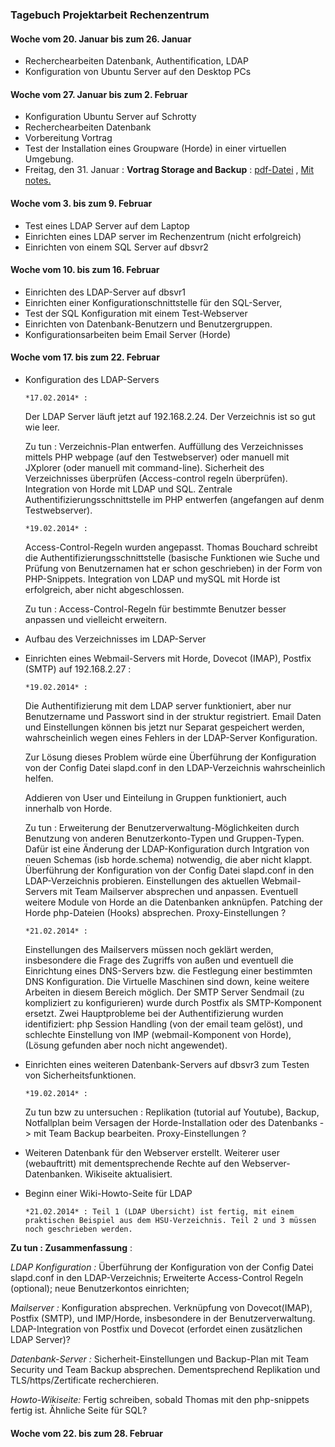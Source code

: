 ### Tagebuch Projektarbeit Rechenzentrum  


#### Woche vom 20. Januar bis zum 26. Januar
* Recherchearbeiten Datenbank, Authentification, LDAP
* Konfiguration von Ubuntu Server auf den Desktop PCs

#### Woche vom 27. Januar bis zum 2. Februar
* Konfiguration Ubuntu Server auf Schrotty 
* Recherchearbeiten Datenbank
* Vorbereitung Vortrag
* Test der Installation eines Groupware (Horde) in einer virtuellen Umgebung.
* Freitag, den 31. Januar : **Vortrag Storage and Backup**  : [pdf-Datei](https://github.com/pm3003/RZProjekt/blob/master/01312014_Presentation/01312014_Presentation_Storage.pdf) , 
[Mit notes.](https://github.com/pm3003/RZProjekt/tree/master/01312014_Presentation)
 
#### Woche vom 3. bis zum 9. Februar
* Test eines LDAP Server auf dem Laptop 
* Einrichten eines LDAP server im Rechenzentrum (nicht erfolgreich)
* Einrichten von einem SQL Server auf dbsvr2

#### Woche vom 10. bis zum 16. Februar
* Einrichten des LDAP-Server auf dbsvr1
* Einrichten einer Konfigurationschnittstelle für den SQL-Server, 
* Test der SQL Konfiguration mit einem Test-Webserver
* Einrichten von Datenbank-Benutzern und Benutzergruppen.
* Konfigurationsarbeiten beim Email Server (Horde)

#### Woche vom 17. bis zum 22. Februar
* Konfiguration des LDAP-Servers
    
      *17.02.2014* : 
      
	Der LDAP Server läuft jetzt auf 192.168.2.24. Der Verzeichnis ist so gut wie leer.
	
	Zu tun : Verzeichnis-Plan entwerfen. Auffüllung des Verzeichnisses mittels PHP webpage (auf den Testwebserver) oder manuell mit JXplorer (oder manuell mit command-line). Sicherheit des Verzeichnisses überprüfen (Access-control regeln überprüfen). Integration von Horde mit LDAP und SQL. Zentrale Authentifizierungsschnittstelle im PHP entwerfen (angefangen auf denm Testwebserver).

      *19.02.2014* : 
      
	Access-Control-Regeln wurden angepasst. Thomas Bouchard schreibt die Authentifizierungsschnittstelle (basische Funktionen wie Suche und Prüfung von Benutzernamen hat er schon geschrieben) in der Form von PHP-Snippets. Integration von LDAP und mySQL mit Horde ist erfolgreich, aber nicht abgeschlossen.
	
	Zu tun : Access-Control-Regeln für bestimmte Benutzer besser anpassen und vielleicht erweitern. 
* Aufbau des Verzeichnisses im LDAP-Server
* Einrichten eines Webmail-Servers mit Horde, Dovecot (IMAP), Postfix (SMTP) auf 192.168.2.27 :

      *19.02.2014* :

	Die Authentifizierung mit dem LDAP server funktioniert, aber nur  Benutzername und Passwort sind in der struktur registriert. Email Daten und Einstellungen können bis jetzt nur Separat gespeichert werden, wahrscheinlich wegen eines Fehlers in der LDAP-Server Konfiguration. 

	Zur Lösung dieses Problem würde eine Überführung der Konfiguration von der Config Datei slapd.conf in den LDAP-Verzeichnis wahrscheinlich helfen. 

	Addieren von User und Einteilung in Gruppen funktioniert, auch innerhalb von Horde.

	Zu tun : Erweiterung der Benutzerverwaltung-Möglichkeiten durch Benutzung von anderen Benutzerkonto-Typen und Gruppen-Typen. Dafür ist eine Änderung der LDAP-Konfiguration durch Intgration von neuen Schemas (isb horde.schema) notwendig, die aber nicht klappt. Überführung der Konfiguration von der Config Datei slapd.conf in den LDAP-Verzeichnis probieren. Einstellungen des aktuellen Webmail-Servers mit Team Mailserver absprechen und anpassen. Eventuell weitere Module von Horde an die Datenbanken anknüpfen. Patching der Horde php-Dateien (Hooks) absprechen. Proxy-Einstellungen ?
	
      *21.02.2014* :

	Einstellungen des Mailservers müssen noch geklärt werden, insbesondere die Frage des Zugriffs von außen und eventuell die Einrichtung eines DNS-Servers bzw. die Festlegung einer bestimmten DNS Konfiguration. Die Virtuelle Maschinen sind down, keine weitere Arbeiten in diesem Bereich möglich.
	Der SMTP Server Sendmail (zu kompliziert zu konfigurieren) wurde durch Postfix als SMTP-Komponent ersetzt. Zwei Hauptprobleme bei der Authentifizierung wurden identifiziert: php Session Handling (von der email team gelöst), und schlechte Einstellung von IMP (webmail-Komponent von Horde), (Lösung gefunden aber noch nicht angewendet).
      
 
* Einrichten eines weiteren Datenbank-Servers auf dbsvr3 zum Testen von Sicherheitsfunktionen.

      *19.02.2014* :

	Zu tun bzw zu untersuchen : Replikation (tutorial auf Youtube), Backup, Notfallplan beim Versagen der Horde-Installation oder des Datenbanks -> mit Team Backup bearbeiten. Proxy-Einstellungen ?
	
* Weiteren Datenbank für den Webserver erstellt. Weiterer user (webauftritt) mit dementsprechende Rechte auf den Webserver-Datenbanken. Wikiseite aktualisiert.
* Beginn einer Wiki-Howto-Seite für LDAP
      
      *21.02.2014* : Teil 1 (LDAP Übersicht) ist fertig, mit einem praktischen Beispiel aus dem HSU-Verzeichnis. Teil 2 und 3 müssen noch geschrieben werden.
      

**Zu tun : Zusammenfassung** : 

*LDAP Konfiguration :* Überführung der Konfiguration von der Config Datei slapd.conf in den LDAP-Verzeichnis; Erweiterte Access-Control Regeln (optional); neue Benutzerkontos einrichten;

*Mailserver :* Konfiguration absprechen. Verknüpfung von Dovecot(IMAP), Postfix (SMTP), und IMP/Horde, insbesondere in der Benutzerverwaltung. LDAP-Integration von Postfix und Dovecot (erfordet einen zusätzlichen LDAP Server)?

*Datenbank-Server :* Sicherheit-Einstellungen und Backup-Plan mit Team Security und Team Backup absprechen. Dementsprechend Replikation und TLS/https/Zertificate recherchieren.

*Howto-Wikiseite:* Fertig schreiben, sobald Thomas mit den php-snippets fertig ist. Ähnliche Seite für SQL?

#### Woche vom 22. bis zum 28. Februar

